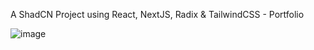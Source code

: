 A ShadCN Project using React, NextJS, Radix & TailwindCSS - Portfolio

![image](https://github.com/vtonu/ShadCN_UI/assets/56773210/decf1e3d-e642-4c80-9f3c-150d519d7a02)
